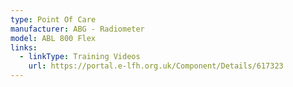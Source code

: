 ```yaml
---
type: Point Of Care
manufacturer: ABG - Radiometer
model: ABL 800 Flex
links:
  - linkType: Training Videos
    url: https://portal.e-lfh.org.uk/Component/Details/617323
---
```

